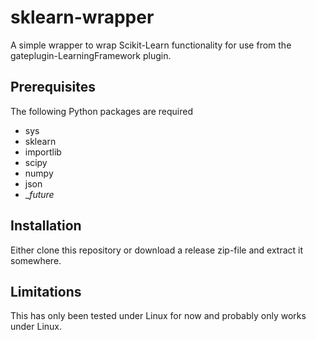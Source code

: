 # sklearn-wrapper

A simple wrapper to wrap Scikit-Learn functionality for use from
the gateplugin-LearningFramework plugin. 

## Prerequisites

The following Python packages are required
* sys
* sklearn
* importlib
* scipy
* numpy
* json
* __future_

## Installation

Either clone this repository or download a release zip-file and extract it somewhere.

## Limitations

This has only been tested under Linux for now and probably only works under Linux.
